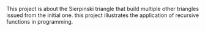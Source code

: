 This project is about the Sierpinski triangle that build  multiple  other triangles issued from the initial one. 
this project illustrates the application of recursive functions in programming. 
